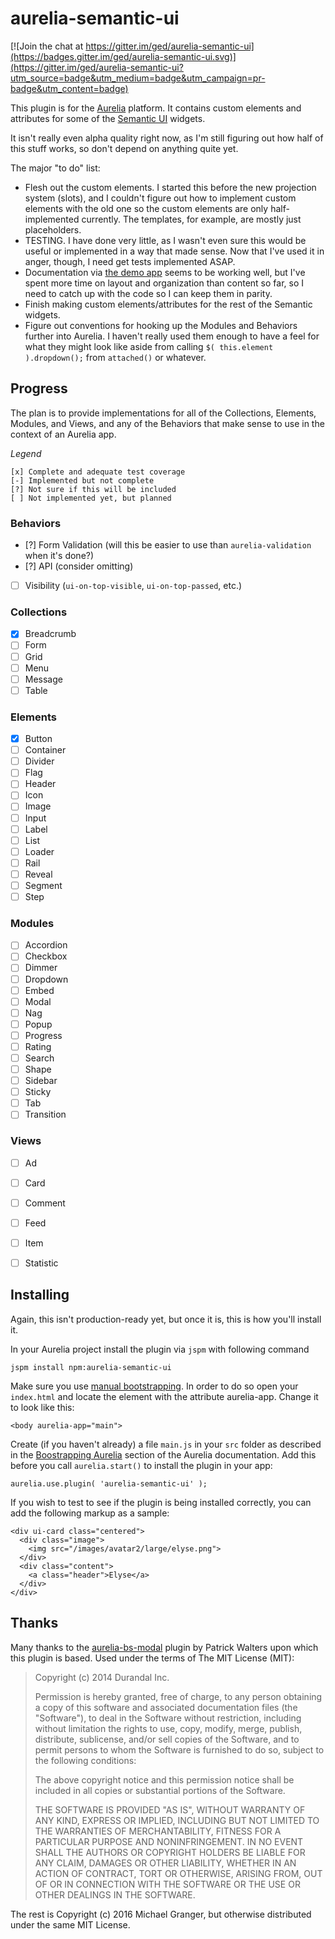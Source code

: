 # aurelia-semantic-ui

[![Join the chat at https://gitter.im/ged/aurelia-semantic-ui](https://badges.gitter.im/ged/aurelia-semantic-ui.svg)](https://gitter.im/ged/aurelia-semantic-ui?utm_source=badge&utm_medium=badge&utm_campaign=pr-badge&utm_content=badge)

This plugin is for the [Aurelia](http://www.aurelia.io/) platform. It contains custom elements and attributes for some of the [Semantic UI](http://semantic-ui.com/) widgets.

It isn't really even alpha quality right now, as I'm still figuring out how half of this stuff works, so don't depend on anything quite yet.

The major "to do" list:

* Flesh out the custom elements. I started this before the new projection system (slots), and I couldn't figure out how to implement custom elements with the old one so the custom elements are only half-implemented currently. The templates, for example, are mostly just placeholders.
* TESTING. I have done very little, as I wasn't even sure this would be useful or implemented in a way that made sense. Now that I've used it in anger, though, I need get tests implemented ASAP.
* Documentation via [the demo app](http://ged.github.io/aurelia-semantic-ui/demo.html) seems to be working well, but I've spent more time on layout and organization than content so far, so I need to catch up with the code so I can keep them in parity.
* Finish making custom elements/attributes for the rest of the Semantic widgets.
* Figure out conventions for hooking up the Modules and Behaviors further into Aurelia. I haven't really used them enough to have a feel for what they might look like aside from calling `$( this.element ).dropdown();` from `attached()` or whatever.

## Progress

The plan is to provide implementations for all of the Collections, Elements, Modules, and Views, and any of the Behaviors that make sense to use in the context of an Aurelia app. 

*Legend*

    [x] Complete and adequate test coverage
    [-] Implemented but not complete
    [?] Not sure if this will be included
    [ ] Not implemented yet, but planned

### Behaviors

- [?] Form Validation (will this be easier to use than `aurelia-validation` when it's done?)
- [?] API (consider omitting)
- [ ] Visibility (`ui-on-top-visible`, `ui-on-top-passed`, etc.)

### Collections

- [x] Breadcrumb
- [ ] Form
- [ ] Grid
- [ ] Menu
- [ ] Message
- [ ] Table

### Elements

- [x] Button
- [ ] Container
- [ ] Divider
- [ ] Flag
- [ ] Header
- [ ] Icon
- [ ] Image
- [ ] Input
- [ ] Label
- [ ] List
- [ ] Loader
- [ ] Rail
- [ ] Reveal
- [ ] Segment
- [ ] Step

### Modules

- [ ] Accordion
- [ ] Checkbox
- [ ] Dimmer
- [ ] Dropdown
- [ ] Embed
- [ ] Modal
- [ ] Nag
- [ ] Popup
- [ ] Progress
- [ ] Rating
- [ ] Search
- [ ] Shape
- [ ] Sidebar
- [ ] Sticky
- [ ] Tab
- [ ] Transition

### Views

- [ ] Ad
- [ ] Card
- [ ] Comment
- [ ] Feed
- [ ] Item
- [ ] Statistic


## Installing

Again, this isn't production-ready yet, but once it is, this is how you'll install it.

In your Aurelia project install the plugin via `jspm` with following command

    jspm install npm:aurelia-semantic-ui

Make sure you use [manual bootstrapping](http://aurelia.io/docs#startup-and-configuration). In order to do so open your `index.html` and locate the element with the attribute aurelia-app. Change it to look like this:

    <body aurelia-app="main">

Create (if you haven't already) a file `main.js` in your `src` folder as described in the [Boostrapping Aurelia](http://aurelia.io/docs.html#/aurelia/framework/1.0.0-beta.1.1.4/doc/article/app-configuration-and-startup) section of the Aurelia documentation. Add this before you call `aurelia.start()` to install the plugin in your app:

    aurelia.use.plugin( 'aurelia-semantic-ui' );


If you wish to test to see if the plugin is being installed correctly, you can add the following markup as a sample:

    <div ui-card class="centered">
      <div class="image">
        <img src="/images/avatar2/large/elyse.png">
      </div>
      <div class="content">
        <a class="header">Elyse</a>
      </div>
    </div>



## Thanks

Many thanks to the [aurelia-bs-modal](https://github.com/PWKad/aurelia-bs-modal) plugin by Patrick Walters upon which this plugin is based. Used under the terms of The MIT License (MIT):

> Copyright (c) 2014 Durandal Inc.
> 
> Permission is hereby granted, free of charge, to any person obtaining a copy
> of this software and associated documentation files (the "Software"), to deal
> in the Software without restriction, including without limitation the rights
> to use, copy, modify, merge, publish, distribute, sublicense, and/or sell
> copies of the Software, and to permit persons to whom the Software is
> furnished to do so, subject to the following conditions:
> 
> The above copyright notice and this permission notice shall be included in all
> copies or substantial portions of the Software.
> 
> THE SOFTWARE IS PROVIDED "AS IS", WITHOUT WARRANTY OF ANY KIND, EXPRESS OR
> IMPLIED, INCLUDING BUT NOT LIMITED TO THE WARRANTIES OF MERCHANTABILITY,
> FITNESS FOR A PARTICULAR PURPOSE AND NONINFRINGEMENT. IN NO EVENT SHALL THE
> AUTHORS OR COPYRIGHT HOLDERS BE LIABLE FOR ANY CLAIM, DAMAGES OR OTHER
> LIABILITY, WHETHER IN AN ACTION OF CONTRACT, TORT OR OTHERWISE, ARISING FROM,
> OUT OF OR IN CONNECTION WITH THE SOFTWARE OR THE USE OR OTHER DEALINGS IN THE
> SOFTWARE.

The rest is Copyright (c) 2016 Michael Granger, but otherwise distributed under the same MIT License.


